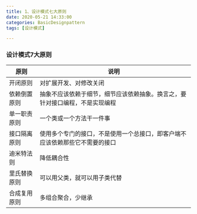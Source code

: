 ```yaml
---
title: 1、设计模式七大原则
date: 2020-05-21 14:33:00
categories: BasicDesignpattern
tags: [设计模式]

---
```


### 设计模式7大原则

| 原则         | 说明                                                         |
| ------------ | ------------------------------------------------------------ |
| 开闭原则     | 对扩展开发、对修改关闭                                       |
| 依赖倒置原则 | 抽象不应该依赖于细节，细节应该依赖抽象。换言之，要针对接口编程，不是实现编程 |
| 单一职责原则 | 一个类或一个方法干一件事                                     |
| 接口隔离原则 | 使用多个专门的接口，不是使用一个总接口，即客户端不应该依赖那些它不需要的接口 |
| 迪米特法则   | 降低耦合性                                                   |
| 里氏替换原则 | 可以用父类，就可以用子类代替                                 |
| 合成复用原则 | 多组合聚合，少继承                                           |

